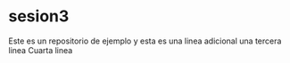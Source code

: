# sesion3
Este es un repositorio de ejemplo
y esta es una linea adicional
una tercera linea
Cuarta linea
